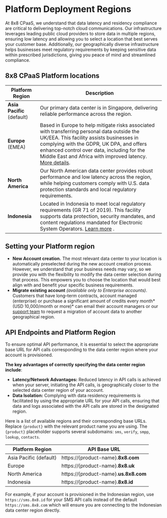 # Platform Deployment Regions

At 8x8 CPaaS, we understand that data latency and residency compliance are critical to delivering top-notch cloud communications. Our infrastructure leverages leading public cloud providers to store data in multiple regions, ensuring low latency and allowing you to select a location that best serves your customer base. Additionally, our geographically diverse infrastructure helps businesses meet regulatory requirements by keeping sensitive data within prescribed jurisdictions, giving you peace of mind and streamlined compliance.

## 8x8 CPaaS Platform locations

| Platform Region | Description |
| --- | --- |
| **Asia Pacific** (default) | Our primary data center is in Singapore, delivering reliable performance across the region. |
| **Europe** (EMEA) | Based in Europe to help mitigate risks associated with transferring personal data outside the UK/EEA. This facility assists businesses in complying with the GDPR, UK DPA, and offers enhanced control over data, including for the Middle East and Africa with improved latency. [More details](https://gdpr-info.eu/). |
| **North America** | Our North American data center provides robust performance and low latency across the region, while helping customers comply with U.S. data protection standards and local regulatory requirements. |
| **Indonesia** | Located in Indonesia to meet local regulatory requirements (GR 71 of 2019). This facility supports data protection, security mandates, and content regulations mandated for Electronic System Operators. [Learn more](https://www.dataguidance.com/notes/indonesia-data-protection-overview) . |

## Setting your Platform region

* **New Account creation.** The most relevant data center to your location is automatically preselected during the new account creation process. However, we understand that your business needs may vary, so we provide you with the flexibility to modify the data center selection during that process. This empowers you to choose the location that would best align with and benefit your specific business requirements.
* **Migrate existing account** *(available only to Enterprise accounts)*. Customers that have long–term contracts, account managed (enterprise) or purchase a significant amount of credits every month*(USD 10,000/month or more)* can email their account managers or our [support team](mailto:cpaas-support@8x8.com) to request a migration of account data to another geographical region.

## API Endpoints and Platform Region

To ensure optimal API performance, it is essential to select the appropriate base URL for API calls corresponding to the data center region where your account is provisioned.

**The key advantages of correctly specifying the data center region include**:

* **Latency/Network Advantages:** Reduced latency in API calls is achieved when your server, initiating the API calls, is geographically closer to the selected data center region of your account.
* **Data Isolation:** Complying with data residency requirements is facilitated by using the appropriate URL for your API calls, ensuring that data and logs associated with the API calls are stored in the designated region.

Here is a list of available regions and their corresponding base URLs. Replace `{product}` with the relevant product name you are using. The `{product}` placeholder supports several subdomains: `sms`, `verify`, `smpp`, `lookup`, `contacts`.

| Platform Region | API Base URL |
| --- | --- |
| Asia Pacific (default) | https://{product-name}.**8x8.com** |
| Europe | https://{product-name}.**8x8.uk** |
| North America | https://{product-name}.**us.8x8.com** |
| Indonesia | https://{product-name}.**8x8.id** |

For example, if your account is provisioned in the Indonesian region, use `https://sms.8x8.id` for your SMS API calls instead of the default `https://sms.8x8.com` which will ensure you are connecting to the Indonesian data center region directly.
